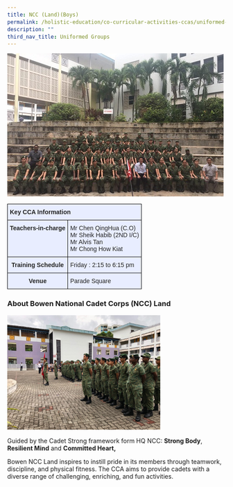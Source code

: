 ```yaml
---
title: NCC (Land)(Boys)
permalink: /holistic-education/co-curricular-activities-ccas/uniformed-groups/ncc-land-boys
description: ""
third_nav_title: Uniformed Groups
---
```

![](/images/NCC_groupphoto.jpeg)

<style type="text/css">
.tg  {border-collapse:collapse;border-spacing:0;}
.tg td{border-color:black;border-style:solid;border-width:1px;font-family:Arial, sans-serif;font-size:14px;
  overflow:hidden;padding:10px 5px;word-break:normal;}
.tg th{border-color:black;border-style:solid;border-width:1px;font-family:Arial, sans-serif;font-size:14px;
  font-weight:normal;overflow:hidden;padding:10px 5px;word-break:normal;}
.tg .tg-qrg6{background-color:#E8EDFF;color:#252525;font-weight:bold;text-align:center;vertical-align:top}
.tg .tg-jmx0{background-color:#E8EDFF;color:#252525;font-weight:bold;text-align:left;vertical-align:top}
.tg .tg-vqm8{background-color:#E8EDFF;color:#222;text-align:left;vertical-align:top}
.tg .tg-u05r{background-color:#E8EDFF;color:#222;font-weight:bold;text-align:left;vertical-align:top}
</style>
<table class="tg">
<thead>
  <tr>
    <th class="tg-u05r" colspan="2">Key CCA Information</th>
  </tr>
</thead>
<tbody>
  <tr>
    <td class="tg-jmx0"><span style="color:#252525">Teachers-in-charge</span></td>
    <td class="tg-vqm8">Mr Chen QingHua (C.O)<br>Mr Sheik Habib (2ND I/C)<br>Mr Alvis Tan<br>Mr Chong How Kiat</td>
  </tr>
  <tr>
    <td class="tg-qrg6"><span style="color:#252525">Training Schedule</span></td>
    <td class="tg-vqm8"><span style="color:#222">Friday : 2:15 to 6:15 pm</span><br></td>
  </tr>
  <tr>
    <td class="tg-qrg6"><span style="color:#252525">Venue</span></td>
    <td class="tg-vqm8"><span style="color:#222">Parade Square</span></td>
  </tr>
</tbody>
</table>

### About Bowen National Cadet Corps (NCC) Land
<img src="/images/ncc1.jpeg" 
     style="width:70%">

Guided by the Cadet Strong framework form HQ NCC: **Strong Body**, **Resilient Mind** and **Committed Heart,** 

Bowen NCC Land inspires to instill pride in its members through teamwork, discipline, and physical fitness. The CCA aims to provide cadets with a diverse range of challenging, enriching, and fun activities.